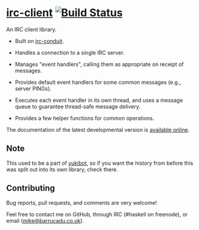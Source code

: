 [irc-client][] [![Build Status][build-status]][build-log]
===========

An IRC client library.

 - Built on [irc-conduit][].

 - Handles a connection to a single IRC server.

 - Manages "event handlers", calling them as appropriate on receipt of
   messages.

 - Provides default event handlers for some common messages (e.g.,
   server PINGs).

 - Executes each event handler in its own thread, and uses a message
   queue to guarantee thread-safe message delivery.

 - Provides a few helper functions for common operations.

The documentation of the latest developmental version is
[available online][docs].

Note
----

This used to be a part of [yukibot][], so if you want the history from
before this was split out into its own library, check there.

Contributing
------------

Bug reports, pull requests, and comments are very welcome!

Feel free to contact me on GitHub, through IRC (#haskell on freenode),
or email (mike@barrucadu.co.uk).

[irc-client]:   https://hackage.haskell.org/package/irc-client
[build-status]: http://ci.barrucadu.co.uk/job/(irc-client)/job/irc-client/badge/icon?style=plastic
[build-log]:    http://ci.barrucadu.co.uk/job/(irc-client)/job/irc-client/
[docs]:         https://docs.barrucadu.co.uk/irc-client
[irc-conduit]:  https://hackage.haskell.org/package/irc-conduit
[yukibot]:      https://github.com/barrucadu/yukibot

